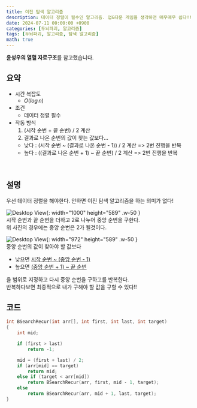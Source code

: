 ```yaml
---
title: 이진 탐색 알고리즘
description: 데이터 정렬이 필수인 알고리즘. 업&다운 게임을 생각하면 매우매우 쉽다!!
date: 2024-07-11 00:00:00 +0900
categories: [두뇌파괴, 알고리즘]
tags: [두뇌파괴, 알고리즘, 탐색 알고리즘]
math: true
---
```


**윤성우의 열혈 자료구조**를 참고했습니다.

## 요약
- 시간 복잡도
  - $O(log\,n)$
- 조건
  - 데이터 정렬 필수
- 작동 방식
  1. (시작 순번 + 끝 순번) / 2 계산
  2. 결과로 나온 순번의 값이 찾는 값보다...
    - 낮다 : (시작 순번 ~ (결과로 나온 순번 - 1)) / 2 계산 => 2번 진행을 반복
    - 높다 : ((결과로 나온 순번 + 1) ~ 끝 순번) / 2 계산 => 2번 진행을 반복
<br>


## 설명
우선 데이터 정렬을 해야한다. 안하면 이진 탐색 알고리즘을 하는 의미가 없다!

![Desktop View](https://lh3.googleusercontent.com/pw/AP1GczNG4N48ZYZsuAVEqMq_XXbkXlq633NamGjK34bSHE_I1Lc58qkmu5tMP_TP4RQZ6-VaSfXqeQoqgteuevKVA2DNp3Fzqg_K2Julgmcipie7mKULOg=w2400){: width="1000" height="589" .w-50 }
<br>
시작 순번과 끝 순번을 더하고 2로 나누어 중앙 순번을 구한다. <br>
위 사진의 경우에는 중앙 순번은 2가 될것이다.


![Desktop View](https://lh3.googleusercontent.com/pw/AP1GczP2JYYK64sgIJsb3a3crvjX951xmv_M62STP38nmw02f7xJLZsx8LCXdr8QGuRa67x7pA4F6HDgd0TsTQTNX6_mneUPmSjWsLbAmLahgDcaWV34uA=w2400){: width="972" height="589" .w-50 }
<br>
중앙 순번의 값이 찾아야 할 값보다 
 - 낮으면 <ins>시작 순번 ~ (중앙 순번 - 1)</ins>
 - 높으면 <ins>(중앙 순번 + 1) ~ 끝 순번</ins>

을 범위로 지정하고 다시 중앙 순번을 구하고를 반복한다. <br>
반복하다보면 최종적으로 내가 구해야 할 값을 구할 수 있다!!
<br>


## 코드
```c
int BSearchRecur(int arr[], int first, int last, int target)
{
	int mid;

	if (first > last)
		return -1;

	mid = (first + last) / 2;
	if (arr[mid] == target)
		return mid;
	else if (target < arr[mid])
		return BSearchRecur(arr, first, mid - 1, target);
	else
		return BSearchRecur(arr, mid + 1, last, target);
}
```